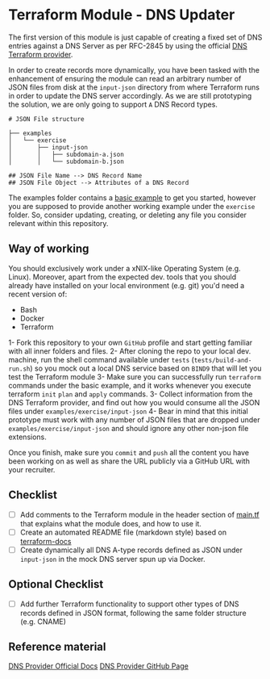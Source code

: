 # Terraform Module - DNS Updater

The first version of this module is just capable of creating a fixed set of DNS entries against a DNS Server as per RFC-2845 by using the official [DNS Terraform provider](https://registry.terraform.io/providers/hashicorp/dns/latest).

In order to create records more dynamically, you have been tasked with the enhancement of ensuring the module can read an arbitrary number of JSON files from disk at the `input-json` directory from where Terraform runs in order to update the DNS server accordingly. As we are still prototyping the solution, we are only going to support `A` DNS Record types.

```
# JSON File structure

├── examples
│   └── exercise
│       ├── input-json
│       │   ├── subdomain-a.json
│       │   └── subdomain-b.json

## JSON File Name --> DNS Record Name
## JSON File Object --> Attributes of a DNS Record
```

The examples folder contains a [basic example](./examples/basic) to get you started, however you are supposed to provide another working example under the `exercise` folder. So, consider updating, creating, or deleting any file you consider relevant within this repository.

## Way of working

You should exclusively work under a xNIX-like Operating System (e.g. Linux). Moreover, apart from the expected dev. tools that you should already have installed on your local environment (e.g. git) you'd need a recent version of:

- Bash
- Docker
- Terraform

1- Fork this repository to your own `GitHub` profile and start getting familiar with all inner folders and files.
2- After cloning the repo to your local dev. machine, run the shell command available under `tests`  (`tests/build-and-run.sh`) so you mock out a local DNS service based on `BIND9` that will let you test the Terraform module
3- Make sure you can successfully run `terraform` commands under the basic example, and it works whenever you execute terraform `init` `plan` and `apply` commands.
3- Collect information from the DNS Terraform provider, and find out how you would consume all the JSON files under `examples/exercise/input-json`
4- Bear in mind that this initial prototype must work with any number of JSON files that are dropped under `examples/exercise/input-json` and should ignore any other non-json file extensions.

Once you finish, make sure you `commit` and `push` all the content you have been working on as well as share the URL publicly via a GitHub URL with your recruiter.

## Checklist

 - [ ] Add comments to the Terraform module in the header section of [main.tf](./main.tf) that explains what the module does, and how to use it.
 - [ ] Create an automated README file (markdown style) based on [terraform-docs](https://github.com/terraform-docs/terraform-docs)
 - [ ] Create dynamically all DNS A-type records defined as JSON under `input-json` in the mock DNS server spun up via Docker.

## Optional Checklist

 - [ ] Add further Terraform functionality to support other types of DNS records defined in JSON format, following the same folder structure (e.g. CNAME)

## Reference material

[DNS Provider Official Docs](https://registry.terraform.io/providers/hashicorp/dns/latest/docs)
[DNS Provider GitHub Page](https://github.com/hashicorp/terraform-provider-dns/)